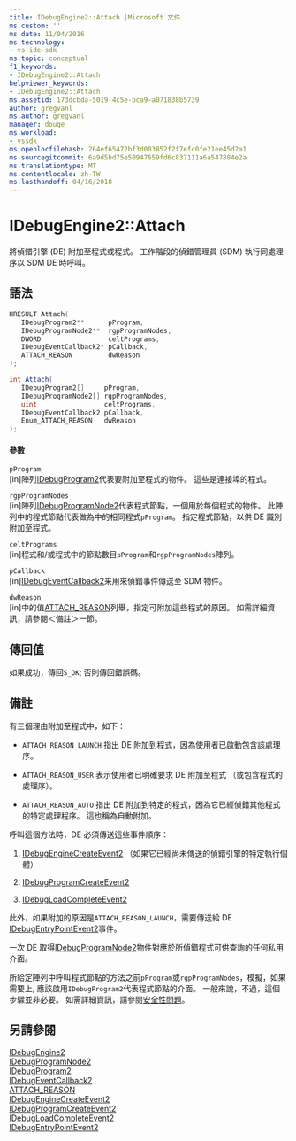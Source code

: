 ```yaml
---
title: IDebugEngine2::Attach |Microsoft 文件
ms.custom: ''
ms.date: 11/04/2016
ms.technology:
- vs-ide-sdk
ms.topic: conceptual
f1_keywords:
- IDebugEngine2::Attach
helpviewer_keywords:
- IDebugEngine2::Attach
ms.assetid: 173dcbda-5019-4c5e-bca9-a071838b5739
author: gregvanl
ms.author: gregvanl
manager: douge
ms.workload:
- vssdk
ms.openlocfilehash: 264ef65472bf3d003852f2f7efc0fe21ee45d2a1
ms.sourcegitcommit: 6a9d5bd75e50947659fd6c837111a6a547884e2a
ms.translationtype: MT
ms.contentlocale: zh-TW
ms.lasthandoff: 04/16/2018
---
```

# <a name="idebugengine2attach"></a>IDebugEngine2::Attach
將偵錯引擎 (DE) 附加至程式或程式。 工作階段的偵錯管理員 (SDM) 執行同處理序以 SDM DE 時呼叫。  
  
## <a name="syntax"></a>語法  
  
```cpp  
HRESULT Attach(   
   IDebugProgram2**      pProgram,  
   IDebugProgramNode2**  rgpProgramNodes,  
   DWORD                 celtPrograms,  
   IDebugEventCallback2* pCallback,  
   ATTACH_REASON         dwReason  
);  
```  
  
```csharp  
int Attach(   
   IDebugProgram2[]     pProgram,  
   IDebugProgramNode2[] rgpProgramNodes,  
   uint                 celtPrograms,  
   IDebugEventCallback2 pCallback,  
   Enum_ATTACH_REASON   dwReason  
);  
```  
  
#### <a name="parameters"></a>參數  
 `pProgram`  
 [in]陣列[IDebugProgram2](../../../extensibility/debugger/reference/idebugprogram2.md)代表要附加至程式的物件。 這些是連接埠的程式。  
  
 `rgpProgramNodes`  
 [in]陣列[IDebugProgramNode2](../../../extensibility/debugger/reference/idebugprogramnode2.md)代表程式節點，一個用於每個程式的物件。 此陣列中的程式節點代表做為中的相同程式`pProgram`。 指定程式節點，以供 DE 識別附加至程式。  
  
 `celtPrograms`  
 [in]程式和/或程式中的節點數目`pProgram`和`rgpProgramNodes`陣列。  
  
 `pCallback`  
 [in][IDebugEventCallback2](../../../extensibility/debugger/reference/idebugeventcallback2.md)来用來偵錯事件傳送至 SDM 物件。  
  
 `dwReason`  
 [in]中的值[ATTACH_REASON](../../../extensibility/debugger/reference/attach-reason.md)列舉，指定可附加這些程式的原因。 如需詳細資訊，請參閱＜備註＞一節。  
  
## <a name="return-value"></a>傳回值  
 如果成功，傳回`S_OK`; 否則傳回錯誤碼。  
  
## <a name="remarks"></a>備註  
 有三個理由附加至程式中，如下：  
  
-   `ATTACH_REASON_LAUNCH` 指出 DE 附加到程式，因為使用者已啟動包含該處理序。  
  
-   `ATTACH_REASON_USER` 表示使用者已明確要求 DE 附加至程式 （或包含程式的處理序）。  
  
-   `ATTACH_REASON_AUTO` 指出 DE 附加到特定的程式，因為它已經偵錯其他程式的特定處理程序。 這也稱為自動附加。  
  
 呼叫這個方法時，DE 必須傳送這些事件順序：  
  
1.  [IDebugEngineCreateEvent2](../../../extensibility/debugger/reference/idebugenginecreateevent2.md) （如果它已經尚未傳送的偵錯引擎的特定執行個體）  
  
2.  [IDebugProgramCreateEvent2](../../../extensibility/debugger/reference/idebugprogramcreateevent2.md)  
  
3.  [IDebugLoadCompleteEvent2](../../../extensibility/debugger/reference/idebugloadcompleteevent2.md)  
  
 此外，如果附加的原因是`ATTACH_REASON_LAUNCH`，需要傳送給 DE [IDebugEntryPointEvent2](../../../extensibility/debugger/reference/idebugentrypointevent2.md)事件。  
  
 一次 DE 取得[IDebugProgramNode2](../../../extensibility/debugger/reference/idebugprogramnode2.md)物件對應於所偵錯程式可供查詢的任何私用介面。  
  
 所給定陣列中呼叫程式節點的方法之前`pProgram`或`rgpProgramNodes`，模擬，如果需要上, 應該啟用`IDebugProgram2`代表程式節點的介面。 一般來說，不過，這個步驟並非必要。 如需詳細資訊，請參閱[安全性問題](../../../extensibility/debugger/security-issues.md)。  
  
## <a name="see-also"></a>另請參閱  
 [IDebugEngine2](../../../extensibility/debugger/reference/idebugengine2.md)   
 [IDebugProgramNode2](../../../extensibility/debugger/reference/idebugprogramnode2.md)   
 [IDebugProgram2](../../../extensibility/debugger/reference/idebugprogram2.md)   
 [IDebugEventCallback2](../../../extensibility/debugger/reference/idebugeventcallback2.md)   
 [ATTACH_REASON](../../../extensibility/debugger/reference/attach-reason.md)   
 [IDebugEngineCreateEvent2](../../../extensibility/debugger/reference/idebugenginecreateevent2.md)   
 [IDebugProgramCreateEvent2](../../../extensibility/debugger/reference/idebugprogramcreateevent2.md)   
 [IDebugLoadCompleteEvent2](../../../extensibility/debugger/reference/idebugloadcompleteevent2.md)   
 [IDebugEntryPointEvent2](../../../extensibility/debugger/reference/idebugentrypointevent2.md)